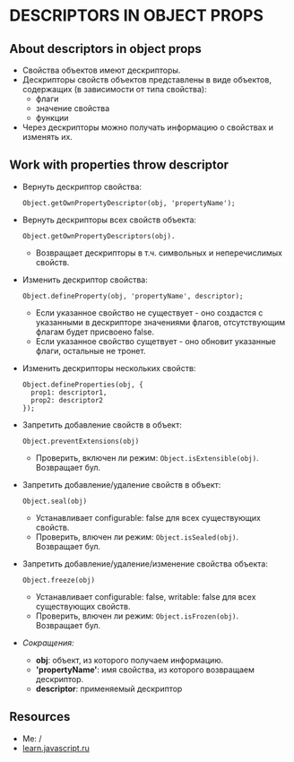 # DESCRIPTORS IN OBJECT PROPS

## About descriptors in object props
- Свойства объектов имеют дескрипторы.
- Дескрипторы свойств объектов представлены в виде объектов, содержащих (в зависимости от типа свойства):
  - флаги
  - значение свойства
  - функции
- Через дескрипторы можно получать  информацию о свойствах и изменять их.

## Work with properties throw descriptor
- Вернуть дескриптор свойства:

  ```
  Object.getOwnPropertyDescriptor(obj, 'propertyName');
  ```
- Вернуть дескрипторы всех свойств объекта:

  ```
  Object.getOwnPropertyDescriptors(obj).
  ```
  - Возвращает дескрипторы в т.ч. символьных и неперечислимых свойств.
- Изменить дескриптор свойства:

  ```
  Object.defineProperty(obj, 'propertyName', descriptor);
  ```
  - Если указанное свойство не существует - оно создастся с указанными в дескрипторе значениями флагов, отсутствующим флагам будет присвоено false.
  - Если указанное свойство сущетвует - оно обновит указанные флаги, остальные не тронет.
- Изменить дескрипторы нескольких свойств:

  ```
  Object.defineProperties(obj, {
    prop1: descriptor1,
    prop2: descriptor2
  });
  ```
- Запретить добавление свойств в объект:
  ```
  Object.preventExtensions(obj)
  ```
  - Проверить, включен ли режим: `Object.isExtensible(obj)`.  
  Возвращает бул.
- Запретить добавление/удаление свойств в объект:
  
  ```
  Object.seal(obj)
  ```
  - Устанавливает configurable: false для всех существующих свойств.
  - Проверить, влючен ли режим: `Object.isSealed(obj)`.  
  Возвращает бул.
- Запретить добавление/удаление/изменение свойства объекта:

  ```
  Object.freeze(obj)
  ```
  - Устанавливает configurable: false, writable: false для всех существующих свойств.
  - Проверить, влючен ли режим: `Object.isFrozen(obj)`.  
  Возвращает бул.
- _Сокращения:_
  - __obj__: объект, из которого получаем информацию.
  - __'propertyName'__: имя свойства, из которого возвращаем дескриптор.
  - __descriptor__: применяемый дескриптор

## Resources
- Me: /
- [learn.javascript.ru](https://learn.javascript.ru/property-descriptors)